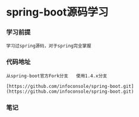# spring-boot源码学习

### 学习前提
    学习过spring源码，对于spring完全掌握
    
### 代码地址
    从spring-boot官方Fork分支   使用1.4.x分支
    
    [https://github.com/infoconsole/spring-boot.git](https://github.com/infoconsole/spring-boot.git)
    
### 笔记
    